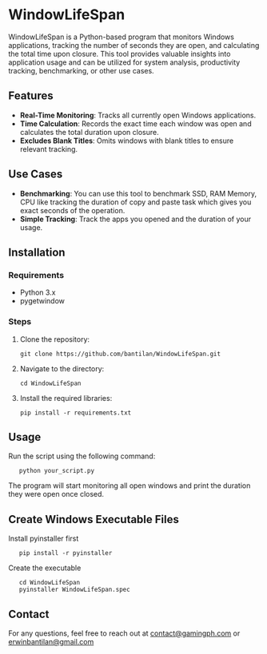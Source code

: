 # WindowLifeSpan

WindowLifeSpan is a Python-based program that monitors Windows applications, tracking the number of seconds they are open, and calculating the total time upon closure. This tool provides valuable insights into application usage and can be utilized for system analysis, productivity tracking, benchmarking, or other use cases.

## Features

- **Real-Time Monitoring**: Tracks all currently open Windows applications.
- **Time Calculation**: Records the exact time each window was open and calculates the total duration upon closure.
- **Excludes Blank Titles**: Omits windows with blank titles to ensure relevant tracking.

## Use Cases

- **Benchmarking**: You can use this tool to benchmark SSD, RAM Memory, CPU like tracking the duration of copy and paste task which gives you exact seconds of the operation.
- **Simple Tracking**: Track the apps you opened and the duration of your usage.

## Installation

### Requirements

- Python 3.x
- pygetwindow

### Steps

1. Clone the repository:

       git clone https://github.com/bantilan/WindowLifeSpan.git


2. Navigate to the directory:

       cd WindowLifeSpan

3. Install the required libraries:

       pip install -r requirements.txt

## Usage

Run the script using the following command:

       python your_script.py

The program will start monitoring all open windows and print the duration they were open once closed.

## Create Windows Executable Files

Install pyinstaller first

       pip install -r pyinstaller

Create the executable

       cd WindowLifeSpan
       pyinstaller WindowLifeSpan.spec

## Contact

For any questions, feel free to reach out at contact@gamingph.com or erwinbantilan@gmail.com
